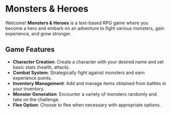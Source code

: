 # Monsters & Heroes

Welcome! **Monsters & Heroes** is a text-based RPG game where you become a hero and embark on an adventure to fight various monsters, gain experience, and grow stronger.

## Game Features

- **Character Creation**: Create a character with your desired name and set basic stats (health, attack).
- **Combat System**: Strategically fight against monsters and earn experience points.
- **Inventory Management**: Add and manage items obtained from battles in your inventory.
- **Monster Generation**: Encounter a variety of monsters randomly and take on the challenge.
- **Flee Option**: Choose to flee when necessary with appropriate options.
